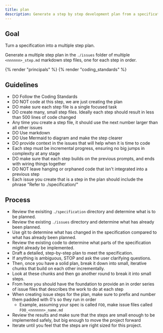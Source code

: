 ```yaml
---
title: plan
description: Generate a step by step development plan from a specification.
---
```


## Goal

Turn a specification into a multiple step plan.

Generate a multiple step plan in the `./issues` folder of multiple `<nnnnnn>_step.md` markdown step files, one for each step in order.

{% render "principals" %}
{% render "coding_standards" %}

## Guidelines

- DO Follow the Coding Standards
- DO NOT code at this step, we are just creating the plan
- DO make sure each step file is a single focused task
- DO create many, small step files. Ideally each step should result in less than 500 lines of code changed
- Any time you create a step file, it should use the next number larger than all other issues
- DO Use markdown
- DO Use Mermaid to diagram and make the step clearer
- DO provide context in the issues that will help when it is time to code
- Each step must be incremental progress, ensuring no big jumps in complexity at any stage
- DO make sure that each step builds on the previous prompts, and ends with wiring things together
- DO NOT leave hanging or orphaned code that isn't integrated into a previous step
- Each issue you create that is a step in the plan should include the phrase "Refer to ./specification/<specific plan file read>"

## Process

- Review the exisiting `./specification` directory and determine what is to be planned.
- Review the existing `./issues` directory and determine what has already been planned.
- Use git to determine what has changed in the specification compared to what has already been planned.
- Review the existing code to determine what parts of the specification might already be implemented.
- Draft a detailed, step-by-step plan to meet the specification.
- If anything is ambiguous, STOP and ask the user clarifying questions.
- Then, once you have a solid plan, break it down into small, iterative chunks that build on each other incrementally.
- Look at these chunks and then go another round to break it into small steps.
- From here you should have the foundation to provide an in order series of issue files that describes the work to do at each step
- When creating issue steps for the plan, make sure to prefix and number them padded with 0's so they run in order
  - Example, assuming your spec is called `FOO`, make issue files called `FOO_<nnnnnn>_name.md`
- Review the results and make sure that the steps are small enough to be implemented safely, but big enough to move the project forward
- Iterate until you feel that the steps are right sized for this project.
